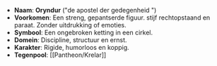 - **Naam**: **Oryndur** ("de apostel der gedegenheid ")
- **Voorkomen**: Een streng, gepantserde figuur. stijf rechtopstaand en paraat. Zonder uitdrukking of emoties.
- **Symbool**: Een ongebroken ketting in een cirkel.
- **Domein**: Discipline, structuur en ernst.
- **Karakter**: Rigide, humorloos en koppig.
- **Tegenpool**: [[Pantheon/Krelar]]


